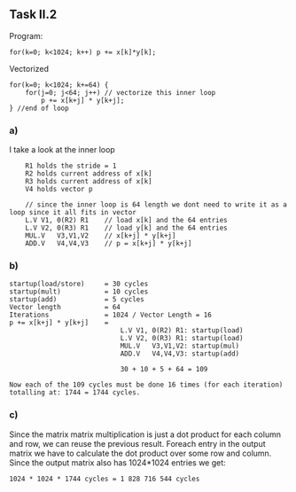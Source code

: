 ## Task II.2

Program:
    
    for(k=0; k<1024; k++) p += x[k]*y[k];

Vectorized

    for(k=0; k<1024; k+=64) {
        for(j=0; j<64; j++) // vectorize this inner loop
            p += x[k+j] * y[k+j];
    } //end of loop


### a)

I take a look at the inner loop

        R1 holds the stride = 1
        R2 holds current address of x[k]
        R3 holds current address of x[k]
        V4 holds vector p
        
        // since the inner loop is 64 length we dont need to write it as a loop since it all fits in vector
        L.V V1, 0(R2) R1    // load x[k] and the 64 entries 
        L.V V2, 0(R3) R1    // load y[k] and the 64 entries 
        MUL.V   V3,V1,V2    // x[k+j] * y[k+j] 
        ADD.V   V4,V4,V3    // p = x[k+j] * y[k+j]

### b)

    startup(load/store)     = 30 cycles
    startup(mult)           = 10 cycles
    startup(add)            = 5 cycles
    Vector length           = 64
    Iterations              = 1024 / Vector Length = 16
    p += x[k+j] * y[k+j]    = 
                                L.V V1, 0(R2) R1: startup(load)
                                L.V V2, 0(R3) R1: startup(load)
                                MUL.V   V3,V1,V2: startup(mul)
                                ADD.V   V4,V4,V3: startup(add)
                                
                                30 + 10 + 5 + 64 = 109

    Now each of the 109 cycles must be done 16 times (for each iteration) totalling at: 1744 = 1744 cycles.

### c)
Since the matrix matrix multiplication is just a dot product for each column and row, we can reuse the previous result.
Foreach entry in the output matrix we have to calculate the dot product over some row and column. Since the output matrix also has 1024*1024 entries we get: 
    
    1024 * 1024 * 1744 cycles = 1 828 716 544 cycles
    
